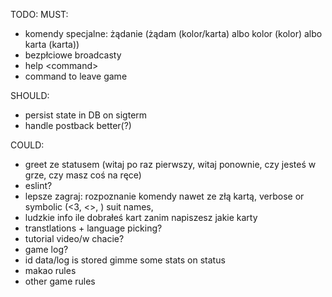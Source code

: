 TODO:
MUST:
- komendy specjalne: żądanie (żądam (kolor/karta) albo kolor (kolor) albo karta (karta))
- bezpłciowe broadcasty
- help \<command>
- command to leave game

SHOULD:
- persist state in DB on sigterm
- handle postback better(?)

COULD:
- greet ze statusem (witaj po raz pierwszy, witaj ponownie, czy jesteś w grze, czy masz coś na ręce)
- eslint?
- lepsze zagraj: rozpoznanie komendy nawet ze złą kartą, verbose or symbolic (<3, <>, ) suit names,
- ludzkie info ile dobrałeś kart zanim napiszesz jakie karty
- transtlations + language picking?
- tutorial video/w chacie?
- game log?
- id data/log is stored gimme some stats on status
- makao rules
- other game rules